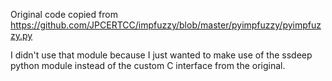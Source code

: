 Original code copied from https://github.com/JPCERTCC/impfuzzy/blob/master/pyimpfuzzy/pyimpfuzzy.py

I didn't use that module because I just wanted to make use of the ssdeep python module instead of the custom
C interface from the original.